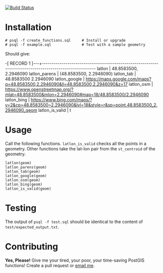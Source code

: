 [![Build Status](https://travis-ci.org/adamatan/postgis_latlon.svg?branch=master)](https://travis-ci.org/adamatan/postgis_latlon)

# Installation

    # psql -f create_functions.sql     # Install or upgrade
    # psql -f example.sql              # Test with a sample geometry

Should give:

  -[ RECORD 1 ]---+---------------------------------------------------------------------------------------------------------
  latlon          | 48.8583500, 2.2946090
  latlon_parens   | (48.8583500, 2.2946090)
  latlon_tab      | 48.8583500      2.2946090
  latlon_google   | https://maps.google.com/maps?q=48.8583500,2.2946090&ll=48.8583500,2.2946090&z=17
  latlon_osm      | https://www.openstreetmap.org/?mlat=48.8583500&mlon=2.2946090#map=18/48.8583500/2.2946090
  latlon_bing     | https://www.bing.com/maps/?v=2&cp=48.8583500~2.2946090&lvl=18&style=r&sp=point.48.8583500_2.2946090_geom
  latlon_is_valid | t

# Usage

Call the following functions. `latlon_is_valid` checks all the points in a
geometry. Other functions take the lat-lon pair from the `st_centroid` of
the geometry.

    latlon(geom)
    latlon_parens(geom)
    latlon_tab(geom)
    latlon_google(geom)
    latlon_osm(geom)
    latlon_bing(geom)
    latlon_is_valid(geom)

# Testing

The output of `psql -f test.sql` should be identical to the content of `test/expected_output.txt`.

# Contributing

**Yes, Please!** Give me your tired, your poor, your time-saving PostGIS functions! Create a pull request
or [email me](adam@matan.name).
